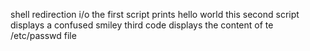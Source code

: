 shell redirection i/o 
 the first script prints hello world
this second script displays a confused smiley
third code displays the content of te /etc/passwd file
